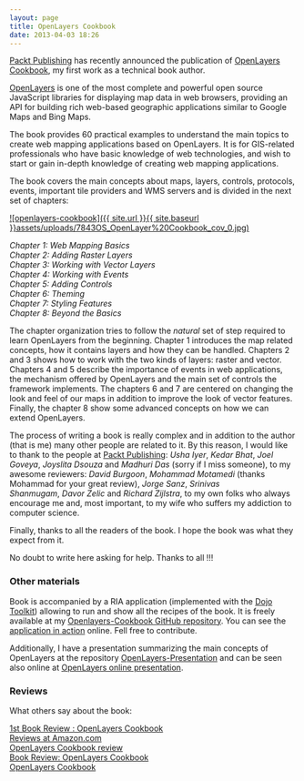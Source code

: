```yaml
---
layout: page
title: OpenLayers Cookbook
date: 2013-04-03 18:26
---
```


[Packt Publishing](http://www.packtpub.com/) has recently announced the publication of [OpenLayers Cookbook](http://www.packtpub.com/openlayers-create-gis-web-applications-cookbook/book), my first work as a technical book author.

[OpenLayers](http://openlayers.org/) is one of the most complete and powerful open source JavaScript libraries for displaying map data in web browsers, providing an API for building rich web-based geographic applications similar to Google Maps and Bing Maps.

The book provides 60 practical examples to understand the main topics to create web mapping applications based on OpenLayers. It is for GIS-related professionals who have basic knowledge of web technologies, and wish to start or gain in-depth knowledge of creating web mapping applications.

The book covers the main concepts about maps, layers, controls, protocols, events, important tile providers and WMS servers and is divided in the next set of chapters:

[![openlayers-cookbook]({{ site.url }}{{ site.baseurl }}assets/uploads/7843OS_OpenLayer%20Cookbook_cov_0.jpg)](https://www.packtpub.com/application-development/openlayers-cookbook)

_Chapter 1: Web Mapping Basics_  
 _Chapter 2: Adding Raster Layers_  
 _Chapter 3: Working with Vector Layers_  
 _Chapter 4: Working with Events_  
 _Chapter 5: Adding Controls_  
 _Chapter 6: Theming_  
 _Chapter 7: Styling Features_  
 _Chapter 8: Beyond the Basics_

The chapter organization tries to follow the _natural_ set of step required to learn OpenLayers from the beginning. Chapter 1 introduces the map related concepts, how it contains layers and how they can be handled. Chapters 2 and 3 shows how to work with the two kinds of layers: raster and vector. Chapters 4 and 5 describe the importance of events in web applications, the mechanism offered by OpenLayers and the main set of controls the framework implements. The chapters 6 and 7 are centered on changing the look and feel of our maps in addition to improve the look of vector features. Finally, the chapter 8 show some advanced concepts on how we can extend OpenLayers.

The process of writing a book is really complex and in addition to the author (that is me) many other people are related to it. By this reason, I would like to thank to the people at [Packt Publishing](http://www.packtpub.com/openlayers-create-gis-web-applications-cookbook/book): _Usha Iyer_, _Kedar Bhat_, _Joel Goveya_, _Joyslita Dsouza_ and _Madhuri Das_ (sorry if I miss someone), to my awesome reviewers: _David Burgoon_, _Mohammad Motamedi_ (thanks Mohammad for your great review), _Jorge Sanz_, _Srinivas Shanmugam_, _Davor Zelic_ and _Richard Zijlstra_, to my own folks who always encourage me and, most important, to my wife who suffers my addiction to computer science.

Finally, thanks to all the readers of the book. I hope the book was what they expect from it.

No doubt to write here asking for help. Thanks to all !!!

### Other materials

Book is accompanied by a RIA application (implemented with the [Dojo Toolkit](http://dojotoolkit.org/)) allowing to run and show all the recipes of the book. It is freely available at my [Openlayers-Cookbook GitHub repository](https://github.com/acanimal/Openlayers-Cookbook). You can see the [application in action](http://acanimal.github.com/Openlayers-Cookbook/) online. Fell free to contribute.

Additionally, I have a presentation summarizing the main concepts of OpenLayers at the repository [OpenLayers-Presentation](https://github.com/acanimal/OpenLayers-Presentation) and can be seen also online at [OpenLayers online presentation](http://acanimal.github.com/OpenLayers-Presentation/).

### Reviews

What others say about the book:

[1st Book Review : OpenLayers Cookbook](http://www.geowebdeveloper.com/2012/10/05/1st-book-review-openlayers-cookbook/)  
 [Reviews at Amazon.com](http://www.amazon.com/OpenLayers-Cookbook-Perez-Antonio-Santiago/product-reviews/1849517843/ref=dp_top_cm_cr_acr_txt?ie=UTF8&showViewpoints=1)  
 [OpenLayers Cookbook review](http://amercader.net/blog/2012/10/openlayers-cookbook-review)  
 [Book Review: OpenLayers Cookbook](http://www.geowebguru.com/book-reviews/294-book-review-openlayers-cookbook)  
 [OpenLayers Cookbook](http://geomaticblog.net/2012/10/11/openlayers-cookbook/)
